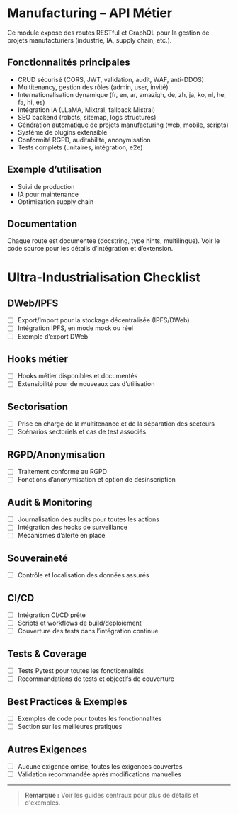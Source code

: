 # Manufacturing – API Métier

Ce module expose des routes RESTful et GraphQL pour la gestion de projets manufacturiers (industrie, IA, supply chain, etc.).

## Fonctionnalités principales
- CRUD sécurisé (CORS, JWT, validation, audit, WAF, anti-DDOS)
- Multitenancy, gestion des rôles (admin, user, invité)
- Internationalisation dynamique (fr, en, ar, amazigh, de, zh, ja, ko, nl, he, fa, hi, es)
- Intégration IA (LLaMA, Mixtral, fallback Mistral)
- SEO backend (robots, sitemap, logs structurés)
- Génération automatique de projets manufacturing (web, mobile, scripts)
- Système de plugins extensible
- Conformité RGPD, auditabilité, anonymisation
- Tests complets (unitaires, intégration, e2e)

## Exemple d’utilisation
- Suivi de production
- IA pour maintenance
- Optimisation supply chain

## Documentation
Chaque route est documentée (docstring, type hints, multilingue). Voir le code source pour les détails d’intégration et d’extension.

# Ultra-Industrialisation Checklist

## DWeb/IPFS
- [ ] Export/Import pour la stockage décentralisée (IPFS/DWeb)
- [ ] Intégration IPFS, en mode mock ou réel
- [ ] Exemple d’export DWeb

## Hooks métier
- [ ] Hooks métier disponibles et documentés
- [ ] Extensibilité pour de nouveaux cas d’utilisation

## Sectorisation
- [ ] Prise en charge de la multitenance et de la séparation des secteurs
- [ ] Scénarios sectoriels et cas de test associés

## RGPD/Anonymisation
- [ ] Traitement conforme au RGPD
- [ ] Fonctions d’anonymisation et option de désinscription

## Audit & Monitoring
- [ ] Journalisation des audits pour toutes les actions
- [ ] Intégration des hooks de surveillance
- [ ] Mécanismes d’alerte en place

## Souveraineté
- [ ] Contrôle et localisation des données assurés

## CI/CD
- [ ] Intégration CI/CD prête
- [ ] Scripts et workflows de build/deploiement
- [ ] Couverture des tests dans l’intégration continue

## Tests & Coverage
- [ ] Tests Pytest pour toutes les fonctionnalités
- [ ] Recommandations de tests et objectifs de couverture

## Best Practices & Exemples
- [ ] Exemples de code pour toutes les fonctionnalités
- [ ] Section sur les meilleures pratiques

## Autres Exigences
- [ ] Aucune exigence omise, toutes les exigences couvertes
- [ ] Validation recommandée après modifications manuelles

---

> **Remarque :** Voir les guides centraux pour plus de détails et d'exemples.

